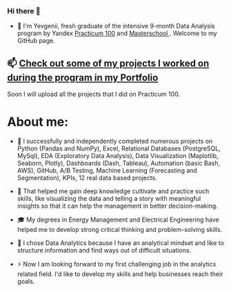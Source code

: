 ### Hi there 👋 

- 🔭 I'm Yevgenii, fresh graduate of the intensive 9-month Data Analysis program by Yandex [Practicum 100](https://www.practicum100.org/data-analysis) and [Masterschool ](https://www.linkedin.com/school/joinmasterschool/). Welcome to my GitHub page.

## 📫 [Check out some of my projects I worked on during the program in my Portfolio](https://github.com/AtlasmanYevgenii/Practicum100-by-Yandex)

Soon I will upload all the projects that I did on Practicum 100.

# About me:

- 🌱 I successfully and independently completed numerous projects on Python (Pandas and NumPy), Excel, Relational Databases (PostgreSQL, MySql), EDA (Exploratory Data Analysis), Data Visualization (Maplotlib, Seaborn, Plotly), Dashboards (Dash, Tableau), Automation (basic Bash, AWS), GitHub, A/B Testing, Machine Learning (Forecasting and Segmentation), KPIs, 12 real data based projects.

- 👯 That helped me gain deep knowledge cultivate and practice such skills, like visualizing the data and telling a story with meaningful insights so that it can help the management in better decision-making.

- :mortar_board: My degrees in Energy Management and Electrical Engineering have helped me to develop strong critical thinking and problem-solving skills.

- 🧐 I chose Data Analytics because I have an analytical mindset and like to structure information and find ways out of difficult situations.

- ⚡ Now I am looking forward to my first challenging job in the analytics related field. I'd like to develop my skills and help businesses reach their goals.



<!--
**AtlasmanYevgenii/AtlasmanYevgenii** is a ✨ _special_ ✨ repository because its `README.md` (this file) appears on your GitHub profile.

Here are some ideas to get you started:

